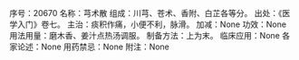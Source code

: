 序号：20670
名称：芎术散
组成：川芎、苍术、香附、白芷各等分。
出处：《医学入门》卷七。
主治：痰积作痛，小便不利，脉滑。
加减：None
功效：None
用法用量：磨木香、姜汁点热汤调服。
制备方法：上为末。
临床应用：None
各家论述：None
用药禁忌：None
附注：None
